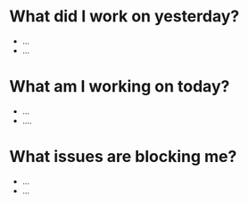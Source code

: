# What did I work on yesterday?
- ...
- ...


# What am I working on today?
- ...
- ....

# What issues are blocking me?
- ...
- ...

